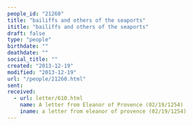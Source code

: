 ```yaml
---
people_id: "21260"
title: "bailiffs and others of the seaports"
ititle: "bailiffs and others of the seaports"
draft: false
type: "people"
birthdate: ""
deathdate: ""
social_title: ""
created: "2013-12-19"
modified: "2013-12-19"
url: "/people/21260.html"
sent:
received:
  - url: letter/610.html
    name: A letter from Eleanor of Provence (02/19/1254)
    iname: a letter from eleanor of provence (02/19/1254)
---
```

